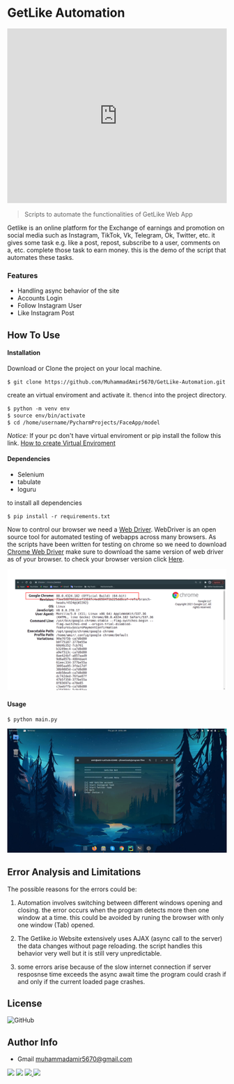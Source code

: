 # GetLike Automation 

<iframe width="100%" height="400" src="https://www.youtube.com/embed/H5jgKG1GZJU" title="YouTube video player" frameborder="0" allow="accelerometer; autoplay; clipboard-write; encrypted-media; gyroscope; picture-in-picture" allowfullscreen></iframe>

> Scripts to automate the functionalities of GetLike Web App 

Getlike is an online platform for the Exchange of earnings and promotion on social media such as Instagram, TikTok, Vk, Telegram, Ok, Twitter, etc. it gives some task e.g. like a post, repost, subscribe to a user, comments on a, etc. complete those task to earn money. this is the demo of the script that automates these tasks.

### Features
- Handling async behavior of the site
- Accounts Login 
- Follow Instagram User
- Like Instagram Post

## How To Use

#### Installation
Download or Clone the project on your local machine.
```
$ git clone https://github.com/MuhammadAmir5670/GetLike-Automation.git
```
create an virtual enviroment and activate it. then`cd` into the project directory.
```
$ python -m venv env
$ source env/bin/activate
$ cd /home/username/PycharmProjects/FaceApp/model
```

*Notice:* If your pc don't have virtual enviroment or pip install the follow this link. [How to create Virtual Enviroment](https://packaging.python.org/guides/installing-using-pip-and-virtual-environments/ "How to create Virtual Enviroment")

#### Dependencies
- Selenium
- tabulate
- loguru

to install all dependencies

```
$ pip install -r requirements.txt
```

Now to control our browser we need a [Web Driver](https://www.google.com/search?q=what+is+chrome+webdriver&sxsrf=ALeKk00-Qds9WR-roLkT7WFzjx-hbzZ65g%3A1624567090776&ei=Mu3UYODoLs6jkwWf4bDgAQ&oq=what+is+chrome+webdriver&gs_lcp=Cgdnd3Mtd2l6EAMYADICCAAyBggAEAgQHjIGCAAQCBAeOgcIIxCwAxAnOgcIABBHELADOgcIABCwAxBDSgQIQRgAUOYwWM02YINBaABwAXgAgAGEA4gBxROSAQUyLTkuMZgBAKABAaoBB2d3cy13aXrIAQrAAQE&sclient=gws-wiz). WebDriver is an open source tool for automated testing of webapps across many browsers. As the scripts have been written for testing on chrome so we need to download [Chrome Web Driver](https://chromedriver.chromium.org/downloads) make sure to download the same version of web driver as of your browser. to check your browser version click [Here](chrome://version).

![version](version.png)


#### Usage

```
$ python main.py
```

![Demo Image](demo.png)

## Error Analysis and Limitations
The possible reasons for the errors could be:

1. Automation involves switching between different windows opening and closing. the error occurs when the program detects more then one window at a time. this could be avoided by runing the browser with only one window (Tab) opened.
    
2. The Getlike.io Website extensively uses AJAX (async call to the server) the data changes without page reloading. the script handles this behavior very well but it is still very unpredictable.
3. some errors arise because of the slow internet connection if server resposnse time exceeds the async await time the program could crash if and only if the current loaded page crashes. 

## License
![GitHub](https://img.shields.io/github/license/MuhammadAmir5670/GetLike-Automation)

## Author Info
- Gmail [muhammadamir5670@gmail.com]()
<p align="left">
<a href = "https://www.linkedin.com/in/muhammad-amir-9826b71b5/"><img src="https://img.icons8.com/fluent/40/000000/linkedin.png"/></a>
<a href = "https://twitter.com/Daniyal60990408/"><img src="https://img.icons8.com/fluent/40/000000/twitter.png"/></a>
<a href="https://www.facebook.com/daniyal.abbasi.1610/">
<img src="https://img.icons8.com/fluent/40/000000/facebook-new.png">
</a>
<a href = "https://www.instagram.com/the_infamous_abbasi/"><img src="https://img.icons8.com/fluent/40/000000/instagram-new.png"/></a>
</p>

